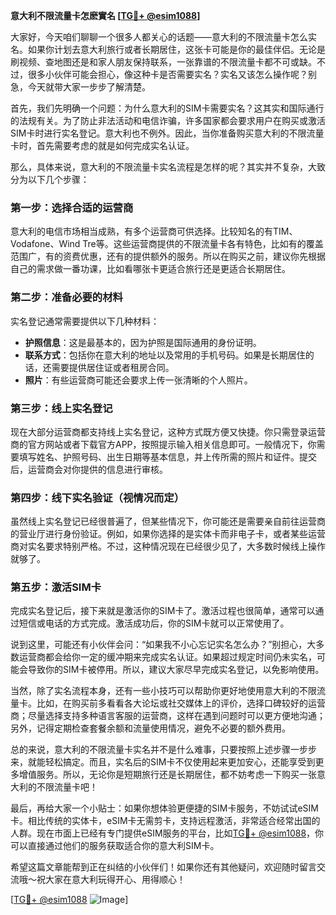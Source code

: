 **意大利不限流量卡怎麽實名 [[TG💪+ @esim1088](https://t.me/s/esim1088)]**

大家好，今天咱们聊聊一个很多人都关心的话题——意大利的不限流量卡怎么实名。如果你计划去意大利旅行或者长期居住，这张卡可能是你的最佳伴侣。无论是刷视频、查地图还是和家人朋友保持联系，一张靠谱的不限流量卡都不可或缺。不过，很多小伙伴可能会担心，像这种卡是否需要实名？实名又该怎么操作呢？别急，今天就带大家一步步了解清楚。

首先，我们先明确一个问题：为什么意大利的SIM卡需要实名？这其实和国际通行的法规有关。为了防止非法活动和电信诈骗，许多国家都会要求用户在购买或激活SIM卡时进行实名登记。意大利也不例外。因此，当你准备购买意大利的不限流量卡时，首先需要考虑的就是如何完成实名认证。

那么，具体来说，意大利的不限流量卡实名流程是怎样的呢？其实并不复杂，大致分为以下几个步骤：

### 第一步：选择合适的运营商

意大利的电信市场相当成熟，有多个运营商可供选择。比较知名的有TIM、Vodafone、Wind Tre等。这些运营商提供的不限流量卡各有特色，比如有的覆盖范围广，有的资费优惠，还有的提供额外的服务。所以在购买之前，建议你先根据自己的需求做一番功课，比如看哪张卡更适合旅行还是更适合长期居住。

### 第二步：准备必要的材料

实名登记通常需要提供以下几种材料：
- **护照信息**：这是最基本的，因为护照是国际通用的身份证明。
- **联系方式**：包括你在意大利的地址以及常用的手机号码。如果是长期居住的话，还需要提供居住证或者租房合同。
- **照片**：有些运营商可能还会要求上传一张清晰的个人照片。

### 第三步：线上实名登记

现在大部分运营商都支持线上实名登记，这种方式既方便又快捷。你只需登录运营商的官方网站或者下载官方APP，按照提示输入相关信息即可。一般情况下，你需要填写姓名、护照号码、出生日期等基本信息，并上传所需的照片和证件。提交后，运营商会对你提供的信息进行审核。

### 第四步：线下实名验证（视情况而定）

虽然线上实名登记已经很普遍了，但某些情况下，你可能还是需要亲自前往运营商的营业厅进行身份验证。例如，如果你选择的是实体卡而非电子卡，或者某些运营商对实名要求特别严格。不过，这种情况现在已经很少见了，大多数时候线上操作就够了。

### 第五步：激活SIM卡

完成实名登记后，接下来就是激活你的SIM卡了。激活过程也很简单，通常可以通过短信或电话的方式完成。激活成功后，你的SIM卡就可以正常使用了。

说到这里，可能还有小伙伴会问：“如果我不小心忘记实名怎么办？”别担心，大多数运营商都会给你一定的缓冲期来完成实名认证。如果超过规定时间仍未实名，可能会导致你的SIM卡被停用。所以，建议大家尽早完成实名登记，以免影响使用。

当然，除了实名流程本身，还有一些小技巧可以帮助你更好地使用意大利的不限流量卡。比如，在购买前多看看各大论坛或社交媒体上的评价，选择口碑较好的运营商；尽量选择支持多种语言客服的运营商，这样在遇到问题时可以更方便地沟通；另外，记得定期检查套餐余额和流量使用情况，避免不必要的额外费用。

总的来说，意大利的不限流量卡实名并不是什么难事，只要按照上述步骤一步步来，就能轻松搞定。而且，实名后的SIM卡不仅使用起来更加安心，还能享受到更多增值服务。所以，无论你是短期旅行还是长期居住，都不妨考虑一下购买一张意大利的不限流量卡吧！

最后，再给大家一个小贴士：如果你想体验更便捷的SIM卡服务，不妨试试eSIM卡。相比传统的实体卡，eSIM卡无需剪卡，支持远程激活，非常适合经常出国的人群。现在市面上已经有专门提供eSIM服务的平台，比如[TG💪+ @esim1088](https://t.me/s/esim1088)，你可以直接通过他们的服务获取适合你的意大利SIM卡。

希望这篇文章能帮到正在纠结的小伙伴们！如果你还有其他疑问，欢迎随时留言交流哦～祝大家在意大利玩得开心、用得顺心！

[[TG💪+ @esim1088](https://t.me/s/esim1088) ![Image](https://i.postimg.cc/4NQfJmqS/Snipaste-2025-05-13-00-14-12.png)]